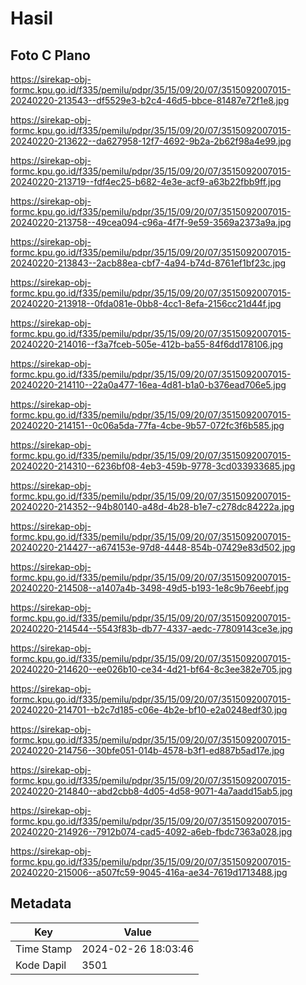 # Hasil

## Foto C Plano

https://sirekap-obj-formc.kpu.go.id/f335/pemilu/pdpr/35/15/09/20/07/3515092007015-20240220-213543--df5529e3-b2c4-46d5-bbce-81487e72f1e8.jpg

https://sirekap-obj-formc.kpu.go.id/f335/pemilu/pdpr/35/15/09/20/07/3515092007015-20240220-213622--da627958-12f7-4692-9b2a-2b62f98a4e99.jpg

https://sirekap-obj-formc.kpu.go.id/f335/pemilu/pdpr/35/15/09/20/07/3515092007015-20240220-213719--fdf4ec25-b682-4e3e-acf9-a63b22fbb9ff.jpg

https://sirekap-obj-formc.kpu.go.id/f335/pemilu/pdpr/35/15/09/20/07/3515092007015-20240220-213758--49cea094-c96a-4f7f-9e59-3569a2373a9a.jpg

https://sirekap-obj-formc.kpu.go.id/f335/pemilu/pdpr/35/15/09/20/07/3515092007015-20240220-213843--2acb88ea-cbf7-4a94-b74d-8761ef1bf23c.jpg

https://sirekap-obj-formc.kpu.go.id/f335/pemilu/pdpr/35/15/09/20/07/3515092007015-20240220-213918--0fda081e-0bb8-4cc1-8efa-2156cc21d44f.jpg

https://sirekap-obj-formc.kpu.go.id/f335/pemilu/pdpr/35/15/09/20/07/3515092007015-20240220-214016--f3a7fceb-505e-412b-ba55-84f6dd178106.jpg

https://sirekap-obj-formc.kpu.go.id/f335/pemilu/pdpr/35/15/09/20/07/3515092007015-20240220-214110--22a0a477-16ea-4d81-b1a0-b376ead706e5.jpg

https://sirekap-obj-formc.kpu.go.id/f335/pemilu/pdpr/35/15/09/20/07/3515092007015-20240220-214151--0c06a5da-77fa-4cbe-9b57-072fc3f6b585.jpg

https://sirekap-obj-formc.kpu.go.id/f335/pemilu/pdpr/35/15/09/20/07/3515092007015-20240220-214310--6236bf08-4eb3-459b-9778-3cd033933685.jpg

https://sirekap-obj-formc.kpu.go.id/f335/pemilu/pdpr/35/15/09/20/07/3515092007015-20240220-214352--94b80140-a48d-4b28-b1e7-c278dc84222a.jpg

https://sirekap-obj-formc.kpu.go.id/f335/pemilu/pdpr/35/15/09/20/07/3515092007015-20240220-214427--a674153e-97d8-4448-854b-07429e83d502.jpg

https://sirekap-obj-formc.kpu.go.id/f335/pemilu/pdpr/35/15/09/20/07/3515092007015-20240220-214508--a1407a4b-3498-49d5-b193-1e8c9b76eebf.jpg

https://sirekap-obj-formc.kpu.go.id/f335/pemilu/pdpr/35/15/09/20/07/3515092007015-20240220-214544--5543f83b-db77-4337-aedc-77809143ce3e.jpg

https://sirekap-obj-formc.kpu.go.id/f335/pemilu/pdpr/35/15/09/20/07/3515092007015-20240220-214620--ee026b10-ce34-4d21-bf64-8c3ee382e705.jpg

https://sirekap-obj-formc.kpu.go.id/f335/pemilu/pdpr/35/15/09/20/07/3515092007015-20240220-214701--b2c7d185-c06e-4b2e-bf10-e2a0248edf30.jpg

https://sirekap-obj-formc.kpu.go.id/f335/pemilu/pdpr/35/15/09/20/07/3515092007015-20240220-214756--30bfe051-014b-4578-b3f1-ed887b5ad17e.jpg

https://sirekap-obj-formc.kpu.go.id/f335/pemilu/pdpr/35/15/09/20/07/3515092007015-20240220-214840--abd2cbb8-4d05-4d58-9071-4a7aadd15ab5.jpg

https://sirekap-obj-formc.kpu.go.id/f335/pemilu/pdpr/35/15/09/20/07/3515092007015-20240220-214926--7912b074-cad5-4092-a6eb-fbdc7363a028.jpg

https://sirekap-obj-formc.kpu.go.id/f335/pemilu/pdpr/35/15/09/20/07/3515092007015-20240220-215006--a507fc59-9045-416a-ae34-7619d1713488.jpg


## Metadata

| Key        | Value               |
| ---------- | ------------------- |
| Time Stamp | 2024-02-26 18:03:46 |
| Kode Dapil | 3501                |



